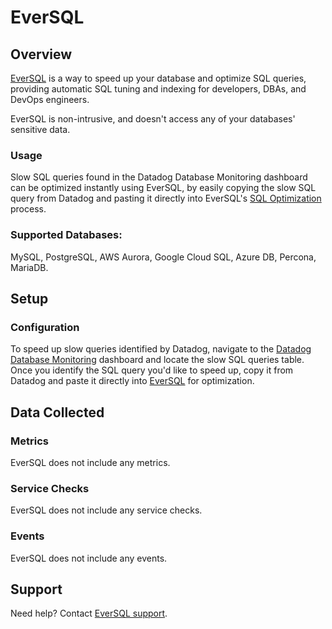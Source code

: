 # EverSQL

## Overview

[EverSQL][1] is a way to speed up your database and optimize SQL queries, providing automatic SQL tuning and indexing for developers, DBAs, and DevOps engineers.

EverSQL is non-intrusive, and doesn't access any of your databases' sensitive data.

### Usage

Slow SQL queries found in the Datadog Database Monitoring dashboard can be optimized instantly using EverSQL, by easily copying the slow SQL query from Datadog and pasting it directly into EverSQL's [SQL Optimization][2] process.

### Supported Databases: 
MySQL, PostgreSQL, AWS Aurora, Google Cloud SQL, Azure DB, Percona, MariaDB.

## Setup

### Configuration
To speed up slow queries identified by Datadog, navigate to the [Datadog Database Monitoring][4] dashboard and locate the slow SQL queries table. Once you identify the SQL query you'd like to speed up, copy it from Datadog and paste it directly into [EverSQL][2] for optimization.

## Data Collected

### Metrics

EverSQL does not include any metrics.

### Service Checks

EverSQL does not include any service checks.

### Events

EverSQL does not include any events.

## Support

Need help? Contact [EverSQL support][3].

[1]: https://www.eversql.com/
[2]: https://www.eversql.com/sql-query-optimizer/ 
[3]: https://eversql.freshdesk.com/support/tickets/new
[4]: https://www.datadoghq.com/product/database-monitoring/